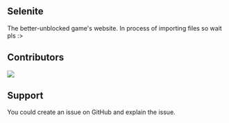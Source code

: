## Selenite
The better-unblocked game's website.
In process of importing files so wait pls :>

## Contributors
 <a href="https://github.com/the-organization-selection/the-storeselection-menu/graphs/contributors">
  <img src="https://contrib.rocks/image?repo=the-organization-selection/the-storeselection-menu" />
</a>

## Support
You could create an issue on GitHub and explain the issue.
